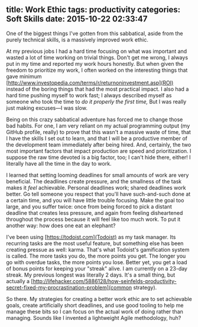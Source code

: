 title: Work Ethic
tags: productivity
categories: Soft Skills
date: 2015-10-22 02:33:47
---


One of the biggest things I've gotten from this sabbatical, aside from the purely technical skills, is a massively improved work ethic. 

<!-- more -->

At my previous jobs I had a hard time focusing on what was important and wasted a lot of time working on trivial things. Don't get me wrong, I always put in my time and reported my work hours honestly. But when given the freedom to prioritize my work, I often worked on the interesting things that gave minimum [http://www.investopedia.com/terms/r/returnoninvestment.asp](ROI) instead of the boring things that had the most practical impact. I also had a hard time pushing myself to work fast; I always described myself as someone who took the time to *do it properly the first time,* But I was really just making excuses&mdash;I was slow. 

Being on this crazy sabbatical adventure has forced me to change those bad habits. For one, I am very reliant on my actual programming output (my GitHub profile, really) to prove that this wasn't a massive waste of time, that I have the skills I set out to learn, and that I will be a productive member of the development team immediately after being hired. And, certainly, the two most important factors that impact production are speed and prioritization. I suppose the raw time devoted is a big factor, too; I can't hide there, either! I literally have all the time in the day to work. 

I learned that setting looming deadlines for small amounts of work are very beneficial. The deadlines create pressure, and the smallness of the task makes it *feel* achievable. Personal deadlines work; shared deadlines work better. Go tell someone you respect that you'll have such-and-such done at a certain time, and you will have little trouble focusing. Make the goal too large, and you suffer twice: once from being forced to pick a distant deadline that creates less pressure, and again from feeling disheartened throughout the process because it will feel like too much work. To put it another way: how does one eat an elephant? 

I've been using [https://todoist.com](Todoist) as my task manager. Its recurring tasks are the most useful feature, but something else has been creating pressue as well: karma. That's what Todoist's gamification system is called. The more tasks you do, the more points you get. The longer you go with overdue tasks, the more points you lose. Better yet, you get a load of bonus points for keeping your "streak" alive. I am currently on a 23-day streak. My previous longest was literally 2 days. It's a small thing, but actually a [http://lifehacker.com/5886128/how-seinfelds-productivity-secret-fixed-my-procrastination-problem](common strategy).

So there. My strategies for creating a better work ethic are to set achievable goals, create artificially short deadlines, and use good tooling to help me manage these bits so I can focus on the actual work of doing rather than managing. Sounds like I invented a lightweight Agile methodology, huh? 

